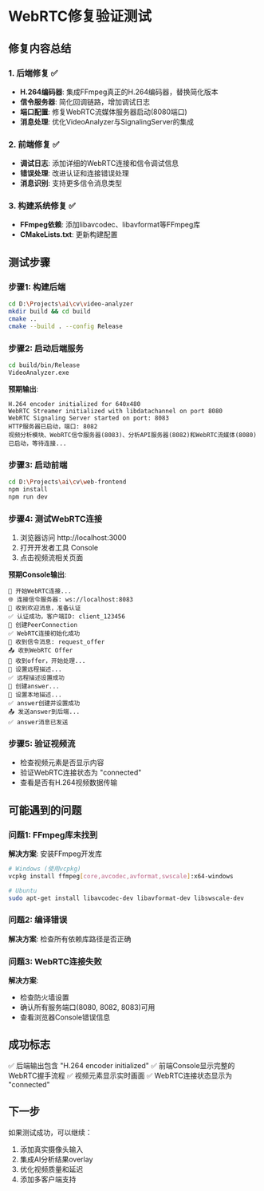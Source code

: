 # WebRTC修复验证测试

## 修复内容总结

### 1. 后端修复 ✅
- **H.264编码器**: 集成FFmpeg真正的H.264编码器，替换简化版本
- **信令服务器**: 简化回调链路，增加调试日志
- **端口配置**: 修复WebRTC流媒体服务器启动(8080端口)
- **消息处理**: 优化VideoAnalyzer与SignalingServer的集成

### 2. 前端修复 ✅
- **调试日志**: 添加详细的WebRTC连接和信令调试信息
- **错误处理**: 改进认证和连接错误处理
- **消息识别**: 支持更多信令消息类型

### 3. 构建系统修复 ✅
- **FFmpeg依赖**: 添加libavcodec、libavformat等FFmpeg库
- **CMakeLists.txt**: 更新构建配置

## 测试步骤

### 步骤1: 构建后端
```bash
cd D:\Projects\ai\cv\video-analyzer
mkdir build && cd build
cmake ..
cmake --build . --config Release
```

### 步骤2: 启动后端服务
```bash
cd build/bin/Release
VideoAnalyzer.exe
```

**预期输出**:
```
H.264 encoder initialized for 640x480
WebRTC Streamer initialized with libdatachannel on port 8080
WebRTC Signaling Server started on port: 8083
HTTP服务器已启动，端口: 8082
视频分析模块、WebRTC信令服务器(8083)、分析API服务器(8082)和WebRTC流媒体(8080)已启动，等待连接...
```

### 步骤3: 启动前端
```bash
cd D:\Projects\ai\cv\web-frontend
npm install
npm run dev
```

### 步骤4: 测试WebRTC连接
1. 浏览器访问 http://localhost:3000
2. 打开开发者工具 Console
3. 点击视频流相关页面

**预期Console输出**:
```
🔌 开始WebRTC连接...
🌐 连接信令服务器: ws://localhost:8083
🎉 收到欢迎消息，准备认证
✅ 认证成功，客户端ID: client_123456
🔗 创建PeerConnection
✅ WebRTC连接初始化成功
📨 收到信令消息: request_offer
📤 收到WebRTC Offer
🚀 收到offer，开始处理...
📝 设置远程描述...
✅ 远程描述设置成功
🔄 创建answer...
📝 设置本地描述...
✅ answer创建并设置成功
📤 发送answer到后端...
✅ answer消息已发送
```

### 步骤5: 验证视频流
- 检查视频元素是否显示内容
- 验证WebRTC连接状态为 "connected"
- 查看是否有H.264视频数据传输

## 可能遇到的问题

### 问题1: FFmpeg库未找到
**解决方案**: 安装FFmpeg开发库
```bash
# Windows (使用vcpkg)
vcpkg install ffmpeg[core,avcodec,avformat,swscale]:x64-windows

# Ubuntu
sudo apt-get install libavcodec-dev libavformat-dev libswscale-dev
```

### 问题2: 编译错误
**解决方案**: 检查所有依赖库路径是否正确

### 问题3: WebRTC连接失败
**解决方案**:
- 检查防火墙设置
- 确认所有服务端口(8080, 8082, 8083)可用
- 查看浏览器Console错误信息

## 成功标志

✅ 后端输出包含 "H.264 encoder initialized"
✅ 前端Console显示完整的WebRTC握手流程
✅ 视频元素显示实时画面
✅ WebRTC连接状态显示为 "connected"

## 下一步

如果测试成功，可以继续：
1. 添加真实摄像头输入
2. 集成AI分析结果overlay
3. 优化视频质量和延迟
4. 添加多客户端支持